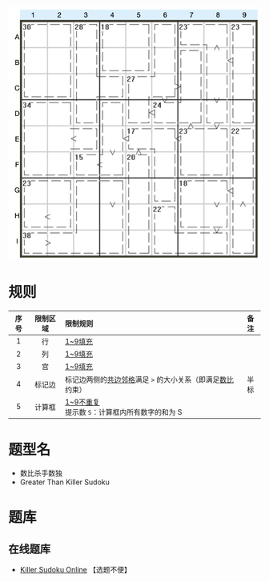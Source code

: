![](../../../images/sudoku/数比+杀手数独.png)

# 规则

| 序号  | 限制区域 | 限制规则                                |   备注   |
|:---:|:----:|:------------------------------------|:------:|
|  1  |  行   | [1~9填充]                             |        |
|  2  |  列   | [1~9填充]                             |        |
|  3  |  宫   | [1~9填充]                             |        |
|  4  | 标记边  | 标记边两侧的[共边邻格]满足 `>` 的大小关系（即满足[数比]约束） |   半标   |
|  5  | 计算框  | [1~9不重复]<br/>提示数 `S`：计算框内所有数字的和为 S  | &nbsp; | 

# 题型名

- 数比杀手数独
- Greater Than Killer Sudoku

# 题库

## 在线题库

- [Killer Sudoku Online](https://www.killersudokuonline.com/archives.html#GreaterThanKillerSudoku) 【选题不便】

[1~9填充]: ../../../rules.md#1~9填充

[1~9不重复]: ../../../rules.md#1~9不重复

[共边邻格]: ../../../rules.md#共边邻格

[数比]: ../../../rules.md#数比